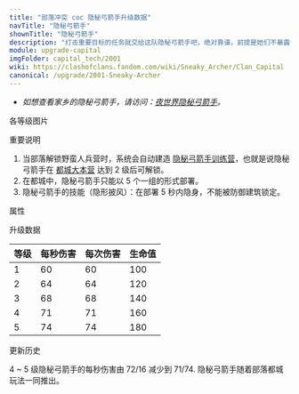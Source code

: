 ```yaml
---
title: "部落冲突 coc 隐秘弓箭手升级数据"
navTitle: "隐秘弓箭手"
shownTitle: "隐秘弓箭手"
description: "打击重要目标的任务就交给这队隐秘弓箭手吧，绝对靠谱。前提是她们不暴露自己，就是这样。"
module: upgrade-capital
imgFolder: capital_tech/2001
wiki: https://clashofclans.fandom.com/wiki/Sneaky_Archer/Clan_Capital
canonical: /upgrade/2001-Sneaky-Archer
---
```


- *如想查看家乡的隐秘弓箭手，请访问：[夜世界隐秘弓箭手](/upgrade/1001-Sneaky-Archer)。*

<UnitInfo :folder="$frontmatter.imgFolder" imgSrc="Sneaky_Archer_info.png" :imgAlt="$frontmatter.navTitle" :description="$frontmatter.description" />

<SmallTitle>各等级图片</SmallTitle>

<Panel>
    <UnitImgGroup :folder="$frontmatter.imgFolder">
        <UnitImg imgTitle="所有等级" imgSrc="Sneaky_Archer1.png" />
    </UnitImgGroup>
</Panel>

<SmallTitle>重要说明</SmallTitle>

1. 当部落解锁野蛮人兵营时，系统会自动建造 [隐秘弓箭手训练营](/upgrade/2341-Sneaky-Archer-Barracks)，也就是说隐秘弓箭手在 [都城大本营](/upgrade/2400-Capital-Hall) 达到 2 级后可解锁。
2. 在都城中，隐秘弓箭手只能以 5 个一组的形式部署。
3. 隐秘弓箭手的技能（隐形披风）：在部署 5 秒内隐身，不能被防御建筑锁定。

<SmallTitle>属性</SmallTitle>

<UnitProperties>
    <UnitProperty pKey="攻击偏好" pValue="无" />
    <UnitProperty pKey="伤害类型" pValue="单体伤害" />
    <UnitProperty pKey="攻击的目标" pValue="地面和空中目标" />
    <UnitProperty pKey="每组兵的配兵人口" pValue="10" />
    <UnitProperty pKey="每组兵的部队数量" pValue="5" />
    <UnitProperty pKey="每个兵的防守人口" pValue="2" />
    <UnitProperty pKey="移动速度" pValue="1.8 格/秒" />
    <UnitProperty pKey="攻击速度" pValue="1 秒/次" />
    <UnitProperty pKey="攻击距离" pValue="2.75 格" />
</UnitProperties>

<SmallTitle>升级数据</SmallTitle>

<UnitTable>

| 等级 | 每秒伤害 | 每次伤害 | 生命值 |
| ---- |  ----   |  ----   |  ----  |
|   1  |    60   |    60   |   100  |
|   2  |    64   |    64   |   120  |
|   3  |    68   |    68   |   140  |
|   4  |    71   |    71   |   160  |
|   5  |    74   |    74   |   180  |
</UnitTable>

<SmallTitle>更新历史</SmallTitle>

<Timeline>
    <TimelineItem date="2023/09/14">
        <TimelineRow>4 ~ 5 级隐秘弓箭手的每秒伤害由 72/16 减少到 71/74.</TimelineRow>
    </TimelineItem>
    <TimelineItem date="2022/05/02">
        <TimelineRow>隐秘弓箭手随着部落都城玩法一同推出。</TimelineRow>
    </TimelineItem>
    <TimelineItem :historyBottom="true" />
</Timeline>